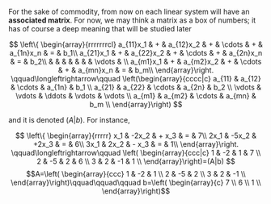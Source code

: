 For the sake of commodity, from now on each linear system will have an **associated matrix**. For now, we may think a matrix as a box of numbers; it has of course a deep meaning that will be studied later

$$
\left\{
\begin{array}{rrrrrrrcl}
a_{11}x_1 & + & a_{12}x_2 & + & \cdots & + & a_{1n}x_n & = & b_1\\
a_{21}x_1 & + & a_{22}x_2 & + & \cdots & + & a_{2n}x_n & = & b_2\\
	&  &  &  &  &  &  & \vdots & \\
a_{m1}x_1 & + & a_{m2}x_2 & + & \cdots & + & a_{mn}x_n & = & b_m\\
\end{array}\right.
\qquad\longleftrightarrow\qquad
\left(\begin{array}{cccc|c}
a_{11} & a_{12} & \cdots  & a_{1n} & b_1 \\
a_{21} & a_{22} & \cdots  & a_{2n} & b_2 \\
\vdots  & \vdots  & \ddots  & \vdots  & \vdots \\
a_{m1} & a_{m2} & \cdots  & a_{mn} & b_m \\
\end{array}\right)
$$ 

and it is denoted $(A|b)$. For instance,

$$
\left\{
\begin{array}{rrrrr}
	x_1 & -2x_2 & + x_3 & = & 7\\
2x_1 & -5x_2 & +2x_3 & = & 6\\
3x_1 &  2x_2 & - x_3 & = & 1\\
\end{array}\right.
\qquad\longleftrightarrow\qquad
\left(
\begin{array}{ccc|c}
1 & -2 &  1 & 7 \\
2 & -5 &  2 & 6 \\
3 &  2 & -1 & 1 \\
\end{array}\right)=(A|b)
$$
$$A=\left(
\begin{array}{ccc}
1 & -2 &  1 \\
2 & -5 &  2 \\
3 &  2 & -1 \\
\end{array}\right)\qquad\qquad\qquad
b=\left(
\begin{array}{c}
7 \\
6 \\
1 \\
\end{array}\right)$$
